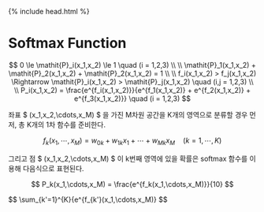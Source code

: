 {% include head.html %}

# Softmax Function


$$
0 \le \mathit{P}_i(x_1,x_2) \le 1 \quad (i = 1,2,3)
\\
\\
\mathit{P}_1(x_1,x_2) + \mathit{P}_2(x_1,x_2) + \mathit{P}_2(x_1,x_2) = 1
\\
\\
f_i(x_1,x_2) > f_j(x_1,x_2) \Rightarrow \mathit{P}_i(x_1,x_2) > \mathit{P}_j(x_1,x_2) \quad (i,j = 1,2,3)
\\
\\
P_i(x_1,x_2) = \frac{e^{f_i(x_1,x_2)}}{e^{f_1(x_1,x_2)} + e^{f_2(x_1,x_2)} + e^{f_3(x_1,x_2)}} \quad (i = 1,2,3)
$$

좌표 $ (x_1,x_2,\cdots,x_M) $ 을 가진 M차원 공간을 K개의 영역으로 분류할 경우 먼저, 총 K개의 1차 함수를 준비한다.

$$
f_k(x_1,\cdots,x_M) = w_{0k} + w_{1k}x_1 + \cdots + w_{Mk}x_M \quad (k = 1,\cdots,K)
$$

그리고 점 $ (x_1,x_2,\cdots,x_M) $ 이 k번째 영역에 있을 확률은 softmax 함수를 이용해 다음식으로 표현된다.

$$
P_k(x_1,\cdots,x_M) = \frac{e^{f_k(x_1,\cdots,x_M)}}{10}
$$


$$
\sum_{k'=1}^{K}{e^{f_{k'}(x_1,\cdots,x_M)}
$$
